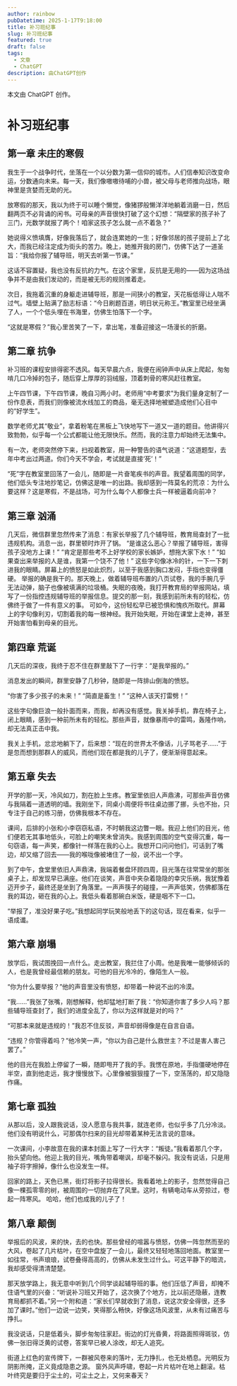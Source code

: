```yaml
---
author: rainbow
pubDatetime: 2025-1-17T9:18:00
title: 补习班纪事
slug: 补习班纪事
featured: true
draft: false
tags:
  - 文章
  - ChatGPT
description: 由ChatGPT创作
---
```


本文由 ChatGPT 创作。

# 补习班纪事

## 第一章 未庄的寒假

我生于一个战争时代，坐落在一个以分数为第一信仰的城市。人们信奉知识改变命运，分数通向未来。每一天，我们像嗷嗷待哺的小兽，被父母与老师推向战场，眼神里是贪婪而无助的光。

放寒假的那天，我以为终于可以睡个懒觉，像猪猡般懒洋洋地躺着消磨一日，然后翻两页不必背诵的闲书。可母亲的声音很快打破了这个幻想：“隔壁家的孩子补了三门，光数学就报了两个！咱家这孩子怎么就一点不着急？”

她说得义愤填膺，好像我落后了，就会连累她的一生；好像邻居的孩子提前上了北大，而我已经注定成为街头的苦力。晚上，她推开我的房门，仿佛下达了一道圣旨：“我给你报了辅导班，明天去听第一节课。”

这话不容置疑，我也没有反抗的力气。在这个家里，反抗是无用的——因为这场战争并不是由我们发动的，而是被无形的规则推着走。

次日，我拖着沉重的身躯走进辅导班，那是一间狭小的教室，天花板低得让人喘不过气。墙壁上贴满了励志标语：“今日刷题百道，明日状元称王。”教室里已经坐满了人，一个个低头埋在书海里，仿佛生怕落下一个字。

“这就是寒假？”我心里苦笑了一下，拿出笔，准备迎接这一场漫长的折磨。

## 第二章 抗争

补习班的课程安排得密不透风。每天早晨六点，我便在闹钟声中从床上爬起，匆匆啃几口冷掉的包子，随后穿上厚厚的羽绒服，顶着刺骨的寒风赶往教室。

上午四节课，下午四节课，晚自习两小时。老师用“中考要求”为我们量身定制了一份作息表，而我们则像被流水线加工的商品，毫无选择地被塑造成他们心目中的“好学生”。

数学老师尤其“敬业”，拿着粉笔在黑板上飞快地写下一道又一道的题目。他讲得兴致勃勃，似乎每一个公式都能让他无限快乐。然而，我的注意力却始终无法集中。

有一次，老师突然停下来，扫视着教室，用一种警告的语气说道：“这道题型，去年中考出过两道。你们今天不学会，考试就是直接‘死’！”

“死”字在教室里回荡了一会儿，随即是一片奋笔疾书的声音。我望着周围的同学，他们低头专注地抄笔记，仿佛这是唯一的出路。我却感到一阵莫名的荒凉：为什么要这样？这是寒假，不是战场，可为什么每个人都像士兵一样被逼着向前冲？

## 第三章 汹涌

几天后，微信群里忽然传来了消息：有家长举报了几个辅导班，教育局查封了一批违规机构。消息一出，群里顿时炸开了锅。
“是谁这么恶心？举报了辅导班，害得孩子没地方上课！”
“肯定是那些考不上好学校的家长嫉妒，想拖大家下水！”
“如果查出来举报的人是谁，我第一个饶不了他！”
这些字句像冰冷的针，一下一下刺进我的眼睛。屏幕上的愤怒是如此炽烈，以至于我感到胸口发闷，手指也变得僵硬。
举报的确是我干的。那天晚上，做着辅导班布置的八页试卷，我的手腕几乎无法动弹，脑子也像被填满的垃圾桶。失眠的夜晚，我打开教育局的举报网站，填写了一份指控违规辅导班的举报信息。提交的那一刻，我感到前所未有的轻松，仿佛终于做了一件有意义的事。
可如今，这份轻松早已被恐惧和愧疚所取代。屏幕上的字句像利刃，切割着我的每一根神经。我开始失眠，开始在课堂上走神，甚至开始害怕看到母亲的目光。

## 第四章 荒诞

几天后的深夜，我终于忍不住在群里敲下了一行字：“是我举报的。”

消息发出的瞬间，群里安静了几秒钟，随即是一阵排山倒海的愤怒。

“你害了多少孩子的未来！”
“简直是畜生！”
“这种人该天打雷劈！”

这些字句像巨浪一般扑面而来，而我，却再没有感觉。我关掉手机，靠在椅子上，闭上眼睛，感到一种前所未有的轻松。那些声音，就像暴雨中的雷鸣，轰隆作响，却无法真正击中我。

我关上手机，忿忿地躺下了，后来想：“现在的世界太不像话，儿子骂老子……”于是忽而想到那群人的威风，而他们现在都是我的儿子了，便渐渐得意起来。

## 第五章 失去

开学的那一天，冷风如刀，割在脸上生疼。教室里依旧人声鼎沸，可那些声音仿佛与我隔着一道透明的墙。我刚坐下，同桌小周便将书往桌边挪了挪，头也不抬，只专注于自己的练习册，仿佛我根本不存在。

课间，后排的小张和小李窃窃私语，不时朝我这边瞥一眼。我迎上他们的目光，他们便若无其事地低头，可脸上的嘲笑未曾消失。我感到周围的空气变得沉重，每一句窃语，每一声笑，都像针一样落在我的心上。我想开口问问他们，可话到了嘴边，却又缩了回去——我的喉咙像被堵住了一般，说不出一个字。

到了中午，食堂里依旧人声鼎沸，我端着餐盘环顾四周，目光落在往常常坐的那张桌子上，却发现早已满座。他们在谈笑，声音中夹杂着隐隐的幸灾乐祸，我犹豫着迈开步子，最终还是坐到了角落里。一声声筷子的碰撞，一声声低笑，仿佛都落在我的耳边，砸在我的心上。我低头看着那碗白米饭，硬是咽不下一口。

“举报了，准没好果子吃。”我想起同学玩笑般地丢下的这句话，现在看来，似乎一语成谶。

## 第六章 崩塌

放学后，我试图挽回一点什么。走出教室，我拦住了小周。他是我唯一能够倾诉的人，也是我曾经最信赖的朋友。可他的目光冷冷的，像陌生人一般。

“你为什么要举报？”他的声音里没有愤怒，却带着一种说不出的冷漠。

“我……”我张了张嘴，刚想解释，他却猛地打断了我：“你知道你害了多少人吗？那些辅导班查封了，我们的进度全乱了，你以为这样就是对的吗？”

“可那本来就是违规的！”我忍不住反驳，声音却弱得像是在自言自语。

“违规？你管得着吗？”他冷笑一声，“你以为自己是什么救世主？不过是害人害己罢了。”

他的目光在我脸上停留了一瞬，随即甩开了我的手。我愣在原地，手指僵硬地停在半空，直到他走远，我才慢慢放下。心里像被狠狠撞了一下，空荡荡的，却又隐隐作痛。

## 第七章 孤独

从那以后，没人跟我说话，没人愿意与我共事，就连老师，也似乎多了几分冷淡。他们没有明说什么，可那偶尔扫来的目光却带着某种无法言说的意味。

一次课间，小李故意在我的课本封面上写了一行大字：“叛徒。”我看着那几个字，抬头望向他。他迎上我的目光，嘴角带着嘲讽，却毫不躲闪。我没有说话，只是用袖子将字擦掉，像什么也没发生一样。

回家的路上，天色已黑，街灯将影子拉得很长。我看着地上的影子，忽然觉得自己像一棵孤零零的树，被周围的一切抛弃在了风里。这时，有辆电动车从旁掠过，卷起一阵寒风。
哈哈，他们也成我的儿子了！

## 第八章 颠倒

举报后的风波，来的快，去的也快。那些曾经的喧嚣与愤怒，仿佛一阵忽然而至的大风，卷起了几片枯叶，在空中盘旋了一会儿，最终又轻轻地落回地面。教室里一如往常，书声琅琅，试卷叠得高高的，仿佛从未发生过什么。可这平静下的暗流，我却感受得清清楚楚。

那天放学路上，我无意中听到几个同学谈起辅导班的事。他们压低了声音，却掩不住语气里的兴奋：“听说补习班又开始了，这次换了个地方，比以前还隐蔽，连教育局都抓不着。”另一个附和道：“家长们早就收到了消息，说这次安全得很，还多加了课时。”他们一边说一边笑，笑得那么畅快，好像这场风波里，从未有过痛苦与挣扎。

我没说话，只是低着头，脚步匆匆往家赶。街边的灯光昏黄，将路面照得斑驳，仿佛一张旧得泛黄的试卷，答案早已被人涂改，却无人追究。

街道上红色的宣传牌下，一群被风卷来的落叶，无力挣扎，也无处栖息。光明反为阴影所掩，正义竟成隐患之源。
窗外风声呼啸，卷起一片片枯叶在地上翻滚。枯叶终究是要归于尘土的，可尘土之上，又何来春天？
